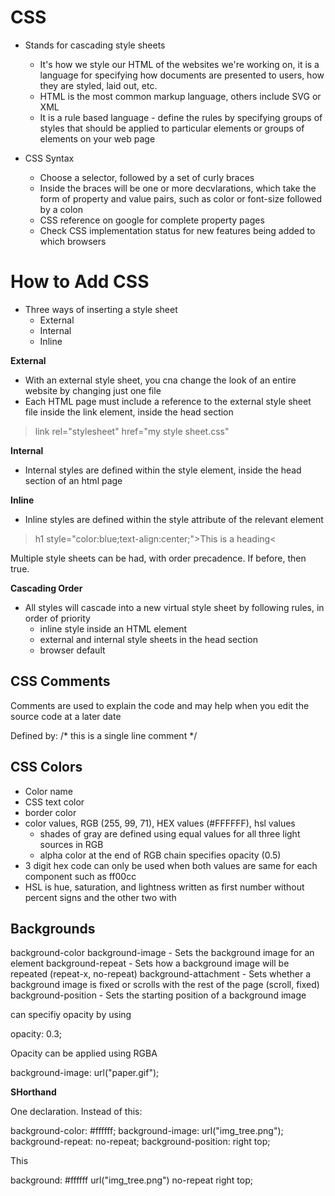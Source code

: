 # CSS

+ Stands for cascading style sheets
   - It's how we style our HTML of the websites we're working on, it is a language for specifying how documents are presented to users, how they are styled, laid out, etc.
   - HTML is the most common markup language, others include SVG or XML
   - It is a rule based language - define the rules by specifying groups of styles that should be applied to particular elements or groups of elements on your web page

+ CSS Syntax
  - Choose a selector, followed by a set of curly braces
  - Inside the braces will be one or more decvlarations, which take the form of property and value pairs, such as color or font-size followed by a colon
  - CSS reference on google for complete property pages
  - Check CSS implementation status for new features being added to which browsers

# How to Add CSS

+ Three ways of inserting a style sheet
  - External
  - Internal
  - Inline

**External**

+ With an external style sheet, you cna change the look of an entire website by changing just one file
+ Each HTML page must include a reference to the external style sheet file inside the link element, inside the head section

> link rel="stylesheet" href="my style sheet.css"

**Internal**

+ Internal styles are defined within the style element, inside the head section of an html page

**Inline**

+ Inline styles are defined within the style attribute of the relevant element

> h1 style="color:blue;text-align:center;">This is a heading<

Multiple style sheets can be had, with order precadence. If before, then true.

**Cascading Order**

+ All styles will cascade into a new virtual style sheet by following rules, in order of priority
  - inline style inside an HTML element
  - external and internal style sheets in the head section
  - browser default

## CSS Comments

Comments are used to explain the code and may help when you edit the source code at a later date

Defined by: /* this is a single line comment */ 

## CSS Colors

+ Color name
+ CSS text color
+ border color
+ color values, RGB (255, 99, 71), HEX values (#FFFFFF), hsl values
  - shades of gray are defined using equal values for all three light sources in RGB
  - alpha color at the end of RGB chain specifies opacity (0.5)
+ 3 digit hex code can only be used when both values are same for each component such as ff00cc
+ HSL is hue, saturation, and lightness written as first number without percent signs and the other two with

## Backgrounds

background-color
background-image - 	Sets the background image for an element
background-repeat - Sets how a background image will be repeated (repeat-x, no-repeat)
background-attachment - Sets whether a background image is fixed or scrolls with the rest of the page (scroll, fixed)
background-position - Sets the starting position of a background image

can specifiy opacity by using

opacity: 0.3;

Opacity can be applied using RGBA

background-image: url("paper.gif");

**SHorthand**

One declaration. Instead of this:

background-color: #ffffff;
  background-image: url("img_tree.png");
  background-repeat: no-repeat;
  background-position: right top;

This

background: #ffffff url("img_tree.png") no-repeat right top;